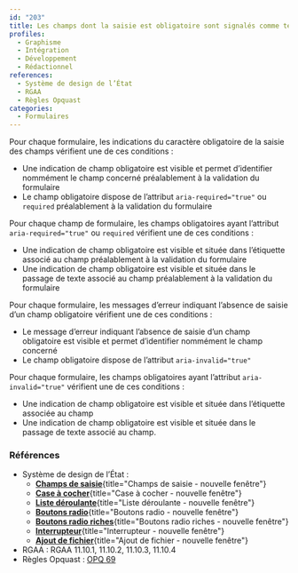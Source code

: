 ```yaml
---
id: "203"
title: Les champs dont la saisie est obligatoire sont signalés comme tels.
profiles:
  - Graphisme
  - Intégration
  - Développement
  - Rédactionnel
references:
  - Système de design de l’État
  - RGAA
  - Règles Opquast
categories:
  - Formulaires
---
```


Pour chaque formulaire, les indications du caractère obligatoire de la saisie des champs vérifient une de ces conditions :
* Une indication de champ obligatoire est visible et permet d’identifier nommément le champ concerné préalablement à la validation du formulaire
* Le champ obligatoire dispose de l’attribut `aria-required="true"` ou `required` préalablement à la validation du formulaire

Pour chaque champ de formulaire, les champs obligatoires ayant l’attribut `aria-required="true"` ou `required` vérifient une de ces conditions :
* Une indication de champ obligatoire est visible et située dans l’étiquette associé au champ préalablement à la validation du formulaire
* Une indication de champ obligatoire est visible et située dans le passage de texte associé au champ préalablement à la validation du formulaire

Pour chaque formulaire, les messages d’erreur indiquant l’absence de saisie d’un champ obligatoire vérifient une de ces conditions :
* Le message d’erreur indiquant l’absence de saisie d’un champ obligatoire est visible et permet d’identifier nommément le champ concerné
* Le champ obligatoire dispose de l’attribut `aria-invalid="true"`

Pour chaque formulaire, les champs obligatoires ayant l’attribut `aria-invalid="true"` vérifient une de ces conditions :
* Une indication de champ obligatoire est visible et située dans l’étiquette associée au champ
* Une indication de champ obligatoire est visible et située dans le passage de texte associé au champ.


### Références
* Système de design de l’État :
  * [**Champs de saisie**](https://www.systeme-de-design.gouv.fr/elements-d-interface/composants/champ-de-saisie){title="Champs de saisie - nouvelle fenêtre"}
  * [**Case à cocher**](https://www.systeme-de-design.gouv.fr/elements-d-interface/composants/case-a-cocher){title="Case à cocher - nouvelle fenêtre"}
  * [**Liste déroulante**](https://www.systeme-de-design.gouv.fr/elements-d-interface/composants/liste-deroulante){title="Liste déroulante - nouvelle fenêtre"}
  * [**Boutons radio**](https://www.systeme-de-design.gouv.fr/elements-d-interface/composants/boutons-radio){title="Boutons radio - nouvelle fenêtre"}
  * [**Boutons radio riches**](hhttps://www.systeme-de-design.gouv.fr/elements-d-interface/composants/boutons-radio-riches){title="Boutons radio riches  - nouvelle fenêtre"}
  * [**Interrupteur**](https://www.systeme-de-design.gouv.fr/elements-d-interface/composants/interrupteur){title="Interrupteur - nouvelle fenêtre"}
  * [**Ajout de fichier**](https://www.systeme-de-design.gouv.fr/elements-d-interface/composants/ajout-de-fichier){title="Ajout de fichier - nouvelle fenêtre"}
* RGAA : RGAA 11.10.1, 11.10.2, 11.10.3, 11.10.4
* Règles Opquast : [OPQ 69](https://checklists.opquast.com/fr/assurance-qualite-web/letiquette-de-chaque-champ-de-formulaire-indique-si-la-saisie-est-obligatoire)
